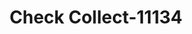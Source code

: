 ---
f_zip-code: 80129
f_state-code: CO
title: Check Collect-11134
f_phone: 303-471-1416
f_city-only: Highlands Ranch
f_address: 1122 English Sparrow Trail Highlands Ranch
f_location-unique-id: '11134'
slug: check-collect-11134
updated-on: '2024-05-30T13:46:58.046Z'
created-on: '2024-05-30T13:36:59.803Z'
published-on: '2024-05-30T13:54:32.469Z'
f_city-state: cms/city/highlands-ranch-co.md
f_company: cms/company/check-collect.md
f_state: cms/state/colorado.md
layout: '[payday-loan].html'
tags: payday-loan
---